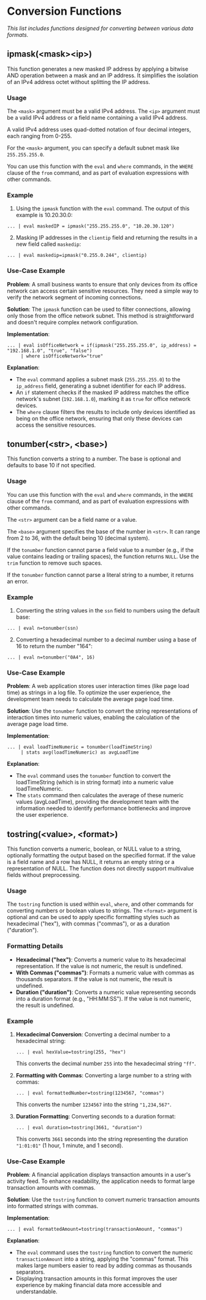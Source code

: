 
# Conversion Functions

_This list includes functions designed for converting between various data formats._

## **ipmask(&lt;mask&gt;&lt;ip&gt;)**

This function generates a new masked IP address by applying a bitwise AND operation between a mask and an IP address. It simplifies the isolation of an IPv4 address octet without splitting the IP address.

### Usage

The `<mask>` argument must be a valid IPv4 address. The `<ip>` argument must be a valid IPv4 address or a field name containing a valid IPv4 address.

A valid IPv4 address uses quad-dotted notation of four decimal integers, each ranging from 0-255.

For the `<mask>` argument, you can specify a default subnet mask like `255.255.255.0`.

You can use this function with the `eval` and `where` commands, in the `WHERE` clause of the `from` command, and as part of evaluation expressions with other commands.

### Example

1. Using the `ipmask` function with the `eval` command. The output of this example is 10.20.30.0:
```spl
... | eval maskedIP = ipmask("255.255.255.0", "10.20.30.120")
```

2. Masking IP addresses in the `clientip` field and returning the results in a new field called `maskedip`:
```spl
... | eval maskedip=ipmask("0.255.0.244", clientip)
```

### Use-Case Example

**Problem**: A small business wants to ensure that only devices from its office network can access certain sensitive resources. They need a simple way to verify the network segment of incoming connections.

**Solution**: The `ipmask` function can be used to filter connections, allowing only those from the office network subnet. This method is straightforward and doesn't require complex network configuration.

**Implementation**:

```spl
... | eval isOfficeNetwork = if(ipmask("255.255.255.0", ip_address) = "192.168.1.0", "true", "false")
     | where isOfficeNetwork="true"
```

**Explanation**:

- The `eval` command applies a subnet mask (`255.255.255.0`) to the `ip_address` field, generating a subnet identifier for each IP address.
- An `if` statement checks if the masked IP address matches the office network's subnet (`192.168.1.0`), marking it as `true` for office network devices.
- The `where` clause filters the results to include only devices identified as being on the office network, ensuring that only these devices can access the sensitive resources.

## **tonumber(&lt;str&gt;, &lt;base&gt;)**

This function converts a string to a number. The base is optional and defaults to base 10 if not specified.

### Usage

You can use this function with the `eval` and `where` commands, in the `WHERE` clause of the `from` command, and as part of evaluation expressions with other commands.

The `<str>` argument can be a field name or a value.

The `<base>` argument specifies the base of the number in `<str>`. It can range from 2 to 36, with the default being 10 (decimal system).

If the `tonumber` function cannot parse a field value to a number (e.g., if the value contains leading or trailing spaces), the function returns `NULL`. Use the `trim` function to remove such spaces.

If the `tonumber` function cannot parse a literal string to a number, it returns an error.

### Example
1. Converting the string values in the `ssn` field to numbers using the default base:
```spl
... | eval n=tonumber(ssn)
```

2. Converting a hexadecimal number to a decimal number using a base of 16 to return the number "164":
```spl
... | eval n=tonumber("0A4", 16)
```

### Use-Case Example

**Problem**: A web application stores user interaction times (like page load time) as strings in a log file. To optimize the user experience, the development team needs to calculate the average page load time.

**Solution**: Use the `tonumber` function to convert the string representations of interaction times into numeric values, enabling the calculation of the average page load time.

**Implementation**:

```spl
... | eval loadTimeNumeric = tonumber(loadTimeString)
     | stats avg(loadTimeNumeric) as avgLoadTime
```

**Explanation**:

- The `eval` command uses the `tonumber` function to convert the loadTimeString (which is in string format) into a numeric value loadTimeNumeric.
- The `stats` command then calculates the average of these numeric values (avgLoadTime), providing the development team with the information needed to identify performance bottlenecks and improve the user experience.

## **tostring(&lt;value&gt;, &lt;format&gt;)**

This function converts a numeric, boolean, or NULL value to a string, optionally formatting the output based on the specified format. If the value is a field name and a row has NULL, it returns an empty string or a representation of NULL. The function does not directly support multivalue fields without preprocessing.

### Usage

The `tostring` function is used within `eval`, `where`, and other commands for converting numbers or boolean values to strings. The `<format>` argument is optional and can be used to apply specific formatting styles such as hexadecimal ("hex"), with commas ("commas"), or as a duration ("duration").

### Formatting Details

- **Hexadecimal ("hex")**: Converts a numeric value to its hexadecimal representation. If the value is not numeric, the result is undefined.
- **With Commas ("commas")**: Formats a numeric value with commas as thousands separators. If the value is not numeric, the result is undefined.
- **Duration ("duration")**: Converts a numeric value representing seconds into a duration format (e.g., "HH:MM:SS"). If the value is not numeric, the result is undefined.

### Example

1. **Hexadecimal Conversion**: Converting a decimal number to a hexadecimal string:
   ```spl
   ... | eval hexValue=tostring(255, "hex")
   ```
   This converts the decimal number `255` into the hexadecimal string `"ff"`.

2. **Formatting with Commas**: Converting a large number to a string with commas:
   ```spl
   ... | eval formattedNumber=tostring(1234567, "commas")
   ```
   This converts the number `1234567` into the string `"1,234,567"`.

3. **Duration Formatting**: Converting seconds to a duration format:
   ```spl
   ... | eval duration=tostring(3661, "duration")
   ```
   This converts `3661` seconds into the string representing the duration `"1:01:01"` (1 hour, 1 minute, and 1 second).

### Use-Case Example

**Problem**: A financial application displays transaction amounts in a user's activity feed. To enhance readability, the application needs to format large transaction amounts with commas.

**Solution**: Use the `tostring` function to convert numeric transaction amounts into formatted strings with commas.

**Implementation**:

```spl
... | eval formattedAmount=tostring(transactionAmount, "commas")
```

**Explanation**:

- The `eval` command uses the `tostring` function to convert the numeric `transactionAmount` into a string, applying the "commas" format. This makes large numbers easier to read by adding commas as thousands separators.
- Displaying transaction amounts in this format improves the user experience by making financial data more accessible and understandable.